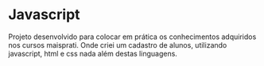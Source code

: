 # Javascript

Projeto desenvolvido para colocar em prática os conhecimentos adquiridos nos cursos maisprati.
Onde criei um cadastro de alunos, utilizando javascript, html e css nada além destas linguagens.
